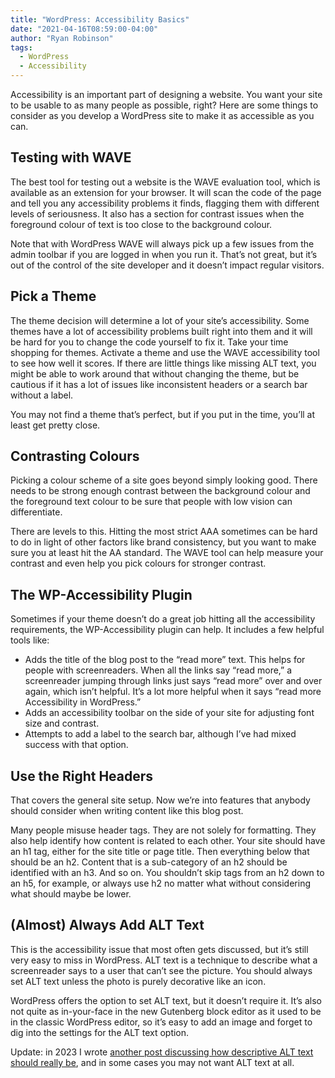 ```yaml
---
title: "WordPress: Accessibility Basics"
date: "2021-04-16T08:59:00-04:00"
author: "Ryan Robinson"
tags:
  - WordPress
  - Accessibility
---
```


Accessibility is an important part of designing a website. You want your site to be usable to as many people as possible, right? Here are some things to consider as you develop a WordPress site to make it as accessible as you can.

## Testing with WAVE

The best tool for testing out a website is the WAVE evaluation tool, which is available as an extension for your browser. It will scan the code of the page and tell you any accessibility problems it finds, flagging them with different levels of seriousness. It also has a section for contrast issues when the foreground colour of text is too close to the background colour.

Note that with WordPress WAVE will always pick up a few issues from the admin toolbar if you are logged in when you run it. That’s not great, but it’s out of the control of the site developer and it doesn’t impact regular visitors.

## Pick a Theme

The theme decision will determine a lot of your site’s accessibility. Some themes have a lot of accessibility problems built right into them and it will be hard for you to change the code yourself to fix it. Take your time shopping for themes. Activate a theme and use the WAVE accessibility tool to see how well it scores. If there are little things like missing ALT text, you might be able to work around that without changing the theme, but be cautious if it has a lot of issues like inconsistent headers or a search bar without a label.

You may not find a theme that’s perfect, but if you put in the time, you’ll at least get pretty close.

## Contrasting Colours

Picking a colour scheme of a site goes beyond simply looking good. There needs to be strong enough contrast between the background colour and the foreground text colour to be sure that people with low vision can differentiate.

There are levels to this. Hitting the most strict AAA sometimes can be hard to do in light of other factors like brand consistency, but you want to make sure you at least hit the AA standard. The WAVE tool can help measure your contrast and even help you pick colours for stronger contrast.

## The WP-Accessibility Plugin

Sometimes if your theme doesn’t do a great job hitting all the accessibility requirements, the WP-Accessibility plugin can help. It includes a few helpful tools like:

- Adds the title of the blog post to the “read more” text. This helps for people with screenreaders. When all the links say “read more,” a screenreader jumping through links just says “read more” over and over again, which isn’t helpful. It’s a lot more helpful when it says “read more Accessibility in WordPress.”
- Adds an accessibility toolbar on the side of your site for adjusting font size and contrast.
- Attempts to add a label to the search bar, although I’ve had mixed success with that option.

## Use the Right Headers

That covers the general site setup. Now we’re into features that anybody should consider when writing content like this blog post.

Many people misuse header tags. They are not solely for formatting. They also help identify how content is related to each other. Your site should have an h1 tag, either for the site title or page title. Then everything below that should be an h2. Content that is a sub-category of an h2 should be identified with an h3. And so on. You shouldn’t skip tags from an h2 down to an h5, for example, or always use h2 no matter what without considering what should maybe be lower.

## (Almost) Always Add ALT Text

This is the accessibility issue that most often gets discussed, but it’s still very easy to miss in WordPress. ALT text is a technique to describe what a screenreader says to a user that can’t see the picture. You should always set ALT text unless the photo is purely decorative like an icon.

WordPress offers the option to set ALT text, but it doesn’t require it. It’s also not quite as in-your-face in the new Gutenberg block editor as it used to be in the classic WordPress editor, so it’s easy to add an image and forget to dig into the settings for the ALT text option.

Update: in 2023 I wrote [another post discussing how descriptive ALT text should really be](https://tech.ryanrobinson.ca/posts/2023/descriptive-alt/), and in some cases you may not want ALT text at all.